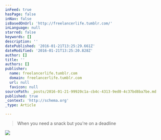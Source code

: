 ```yaml
---
inFeed: true
hasPage: false
inNav: false
isBasedOnUrl: 'http://freelancerlife.tumblr.com/'
inLanguage: null
starred: false
keywords: []
description: ''
datePublished: '2016-01-21T13:25:29.661Z'
dateModified: '2016-01-21T13:25:20.828Z'
author: []
title: ''
authors: []
publisher:
  name: freelancerlife.tumblr.com
  domain: freelancerlife.tumblr.com
  url: null
  favicon: null
sourcePath: _posts/2016-01-21-99920c1a-cb4c-4313-9ed0-4c37bd8ba7be.md
published: true
_context: 'http://schema.org'
_type: Article

---
```

> When you need a snack but you're on a deadline

![](https://s3-us-west-2.amazonaws.com/the-grid-img/p/e37df97550f284310dcb8063ea6308c9bbca3caf.gif)